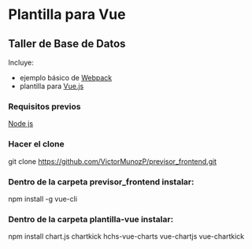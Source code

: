 # Plantilla para Vue
## Taller de Base de Datos

Incluye:
* ejemplo básico de [Webpack](https://webpack.github.io/)
* plantilla para [Vue.js](https://vuejs.org/)

### Requisitos previos
 [Node js](https://nodejs.org/es/download/)

### Hacer el clone
git clone https://github.com/VictorMunozP/previsor_frontend.git 

### Dentro de la carpeta previsor_frontend instalar:

npm install -g vue-cli

### Dentro de la carpeta plantilla-vue instalar:

npm install chart.js chartkick hchs-vue-charts vue-chartjs vue-chartkick

